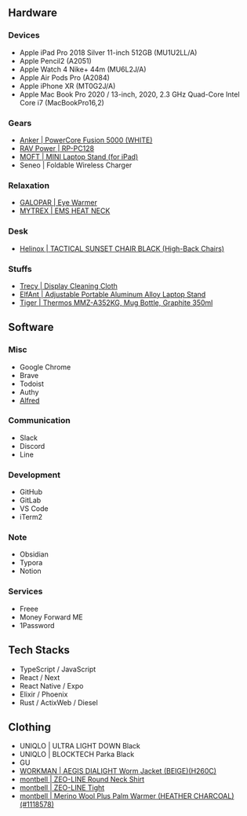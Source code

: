 ## Hardware

### Devices
- Apple iPad Pro 2018 Silver 11-inch 512GB (MU1U2LL/A)
- Apple Pencil2 (A2051)
- Apple Watch 4 Nike+ 44m (MU6L2J/A)
- Apple Air Pods Pro (A2084)
- Apple iPhone XR (MT0G2J/A)
- Apple Mac Book Pro 2020 / 13-inch, 2020, 2.3 GHz Quad-Core Intel Core i7 (MacBookPro16,2)

### Gears
- [Anker | PowerCore Fusion 5000 (WHITE)](https://www.ankerjapan.com/products/a1621)
- [RAV Power | RP-PC128](https://www.ravpower.jp/rp-pc128/)
- [MOFT | MINI Laptop Stand (for iPad)](https://www.amazon.co.jp/MOFT-MINI%E3%83%8E%E3%83%BC%E3%83%88%E3%83%91%E3%82%BD%E3%82%B3%E3%83%B3%E3%82%B9%E3%82%BF%E3%83%B3%E3%83%89-%E8%BB%BD%E9%87%8F%E3%83%8E%E3%83%BC%E3%83%88%E3%83%91%E3%82%BD%E3%82%B3%E3%83%B3%E3%82%B9%E3%82%BF%E3%83%B3%E3%83%89-%E3%83%8E%E3%83%BC%E3%83%88%E3%83%91%E3%82%BD%E3%82%B3%E3%83%B3%E5%AF%BE%E5%BF%9C-%E6%9C%80%E5%A4%A715-6%E3%82%A4%E3%83%B3%E3%83%81/dp/B07W9KB65T/ref=asc_df_B07W9KB65T/?tag=&linkCode=df0&hvadid=342469099148&hvpos=&hvnetw=g&hvrand=17890984304424898223&hvpone=&hvptwo=&hvqmt=&hvdev=c&hvdvcmdl=&hvlocint=&hvlocphy=1028853&hvtargid=pla-810814982300&ref=&adgrpid=70649750564&th=1)
- Seneo | Foldable Wireless Charger

### Relaxation
- [GALOPAR | Eye Warmer](https://www.amazon.co.jp/gp/product/B07TVR9977)
- [MYTREX | EMS HEAT NECK](https://item.rakuten.co.jp/leapgrow/mt-p-ehn19w/?s-id=ph_pc_itemname)

### Desk

- [Helinox | TACTICAL SUNSET CHAIR BLACK (High-Back Chairs)](https://www.amazon.co.jp/-/en/Helinox-Tactical-Sunset-Chair-Black/dp/B0719BPNV5)

### Stuffs
- [Trecy | Display Cleaning Cloth](https://www.amazon.co.jp/gp/product/B004NYK0NQ)
- [ElfAnt | Adjustable Portable Aluminum Alloy Laptop Stand](https://www.amazon.co.jp/gp/product/B086L35VML)
- [Tiger | Thermos MMZ-A352KG, Mug Bottle, Graphite 350ml](https://www.amazon.co.jp/gp/product/B07W4TNKZN)

## Software

### Misc
- Google Chrome
- Brave
- Todoist
- Authy
- [Alfred](https://www.alfredapp.com/)

### Communication
- Slack
- Discord
- Line

### Development
- GitHub
- GitLab
- VS Code
- iTerm2

### Note
- Obsidian
- Typora
- Notion

### Services

- Freee
- Money Forward ME
- 1Password

## Tech Stacks

- TypeScript / JavaScript
- React / Next
- React Native / Expo
- Elixir / Phoenix
- Rust / ActixWeb / Diesel

## Clothing

- UNIQLO | ULTRA LIGHT DOWN Black
- UNIQLO | BLOCKTECH Parka Black
- GU
- [WORKMAN | AEGIS DIALIGHT Worm Jacket (BEIGE)(H260C)](https://workman.jp/shop/g/g2300068346231/)
- [montbell | ZEO-LINE Round Neck Shirt](https://en.montbell.jp/products/goods/disp.php?product_id=1107486)
- [montbell | ZEO-LINE Tight](https://en.montbell.jp/products/goods/disp.php?product_id=1107493)
- [montbell | Merino Wool Plus Palm Warmer (HEATHER CHARCOAL) (#1118578)](https://en.montbell.jp/products/goods/disp.php?product_id=1118578)

